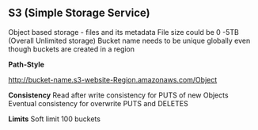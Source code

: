 ## S3 (Simple Storage Service)

Object based storage - files and its metadata
File size could be 0 -5TB (Overall Unlimited storage)
Bucket name needs to be unique globally even though buckets are created in a region

__Path-Style__ 

http://bucket-name.s3-website-Region.amazonaws.com/Object

__Consistency__
Read after write consistency for PUTS of new Objects
Eventual consistency for overwrite PUTS and DELETES

__Limits__
Soft limit 100 buckets

